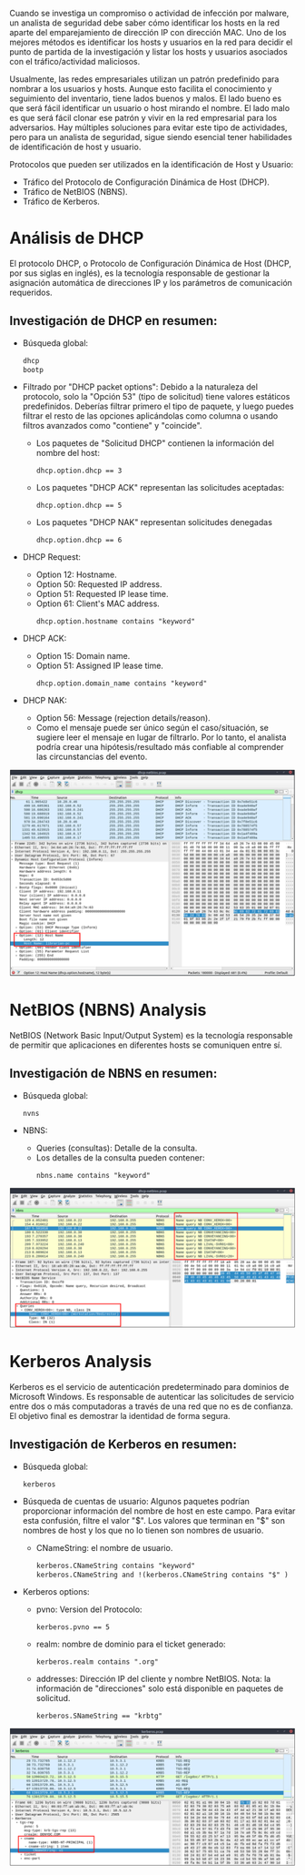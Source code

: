 

Cuando se investiga un compromiso o actividad de infección por malware, un analista de seguridad debe saber cómo identificar los hosts en la red aparte del emparejamiento de dirección IP con dirección MAC. Uno de los mejores métodos es identificar los hosts y usuarios en la red para decidir el punto de partida de la investigación y listar los hosts y usuarios asociados con el tráfico/actividad maliciosos.

Usualmente, las redes empresariales utilizan un patrón predefinido para nombrar a los usuarios y hosts. Aunque esto facilita el conocimiento y seguimiento del inventario, tiene lados buenos y malos. El lado bueno es que será fácil identificar un usuario o host mirando el nombre. El lado malo es que será fácil clonar ese patrón y vivir en la red empresarial para los adversarios. Hay múltiples soluciones para evitar este tipo de actividades, pero para un analista de seguridad, sigue siendo esencial tener habilidades de identificación de host y usuario.

Protocolos que pueden ser utilizados en la identificación de Host y Usuario:
- Tráfico del Protocolo de Configuración Dinámica de Host (DHCP).
- Tráfico de NetBIOS (NBNS).
- Tráfico de Kerberos.



# Análisis de DHCP
El protocolo DHCP, o Protocolo de Configuración Dinámica de Host (DHCP, por sus siglas en inglés), es la tecnología responsable de gestionar la asignación automática de direcciones IP y los parámetros de comunicación requeridos.

## Investigación de DHCP en resumen:
- Búsqueda global:
  ```
  dhcp
  bootp
  ```

- Filtrado por "DHCP packet options": Debido a la naturaleza del protocolo, solo la "Opción 53" (tipo de solicitud) tiene valores estáticos predefinidos. Deberías filtrar primero el tipo de paquete, y luego puedes filtrar el resto de las opciones aplicándolas como columna o usando filtros avanzados como "contiene" y "coincide".
  - Los paquetes de "Solicitud DHCP" contienen la información del nombre del host:
    ```
    dhcp.option.dhcp == 3
    ```
  
  - Los paquetes "DHCP ACK" representan las solicitudes aceptadas:
    ```
    dhcp.option.dhcp == 5
    ```
  
  - Los paquetes "DHCP NAK" representan solicitudes denegadas
    ```
    dhcp.option.dhcp == 6
    ```

- DHCP Request:
  - Option 12: Hostname.
  - Option 50: Requested IP address.
  - Option 51: Requested IP lease time.
  - Option 61: Client's MAC address.
    ```
    dhcp.option.hostname contains "keyword"
    ```

- DHCP ACK:
  - Option 15: Domain name.
  - Option 51: Assigned IP lease time.
    ```
    dhcp.option.domain_name contains "keyword"  
    ```

- DHCP NAK:
  - Option 56: Message (rejection details/reason).
  - Como el mensaje puede ser único según el caso/situación, se sugiere leer el mensaje en lugar de filtrarlo. Por lo tanto, el analista podría crear una hipótesis/resultado más confiable al comprender las circunstancias del evento.


![](capturas/wireshark-dhcp.png)



# NetBIOS (NBNS) Analysis
NetBIOS (Network Basic Input/Output System) es la tecnología responsable de permitir que aplicaciones en diferentes hosts se comuniquen entre sí.

## Investigación de NBNS en resumen:
- Búsqueda global:
  ```
  nvns
  ```

- NBNS:
  - Queries (consultas): Detalle de la consulta.
  - Los detalles de la consulta pueden contener:
    ```
    nbns.name contains "keyword"
    ```

![](capturas/wireshark-netbios.png)


# Kerberos Analysis
Kerberos es el servicio de autenticación predeterminado para dominios de Microsoft Windows. Es responsable de autenticar las solicitudes de servicio entre dos o más computadoras a través de una red que no es de confianza. El objetivo final es demostrar la identidad de forma segura.

## Investigación de Kerberos en resumen:
- Búsqueda global: 
  ```
  kerberos
  ```

- Búsqueda de cuentas de usuario: Algunos paquetes podrían proporcionar información del nombre de host en este campo. Para evitar esta confusión, filtre el valor "$". Los valores que terminan en "$" son nombres de host y los que no lo tienen son nombres de usuario.
  - CNameString: el nombre de usuario.
    ```
    kerberos.CNameString contains "keyword"
    kerberos.CNameString and !(kerberos.CNameString contains "$" )
    ```


- Kerberos options:
  - pvno: Version del Protocolo:
    ```
    kerberos.pvno == 5
    ```
  - realm: nombre de dominio para el ticket generado:
    ```
    kerberos.realm contains ".org"
    ```
  - addresses: Dirección IP del cliente y nombre NetBIOS. Nota: la información de "direcciones" solo está disponible en paquetes de solicitud.
    ```
    kerberos.SNameString == "krbtg"
    ```

![](capturas/wireshark-kerberos.png)


